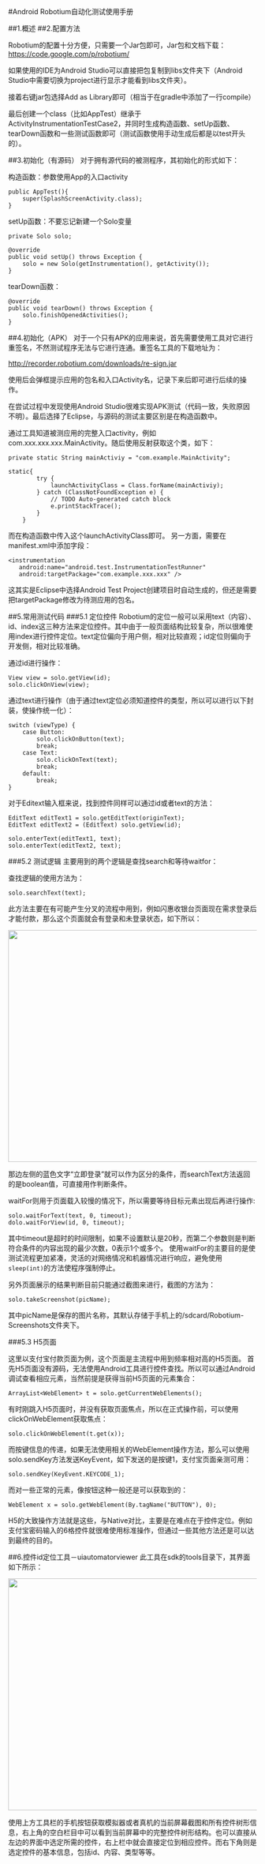 #Android Robotium自动化测试使用手册

##1.概述
##2.配置方法

Robotium的配置十分方便，只需要一个Jar包即可，Jar包和文档下载：
<https://code.google.com/p/robotium/>

如果使用的IDE为Android Studio可以直接把包复制到libs文件夹下（Android Studio中需要切换为project进行显示才能看到libs文件夹）。

接着右键jar包选择Add as Library即可（相当于在gradle中添加了一行compile）

最后创建一个class（比如AppTest）继承于 ActivityInstrumentationTestCase2，并同时生成构造函数、setUp函数、tearDown函数和一些测试函数即可（测试函数使用手动生成后都是以test开头的）。

##3.初始化（有源码）
对于拥有源代码的被测程序，其初始化的形式如下：

构造函数：参数使用App的入口activity

```
public AppTest(){
	super(SplashScreenActivity.class);
}
```

setUp函数：不要忘记新建一个Solo变量

```
private Solo solo;

@override
public void setUp() throws Exception {
	solo = new Solo(getInstrumentation(), getActivity());
}
```

tearDown函数：

```
@override
public void tearDown() throws Exception {
	solo.finishOpenedActivities();
}
```

##4.初始化（APK）
对于一个只有APK的应用来说，首先需要使用工具对它进行重签名，不然测试程序无法与它进行连通。重签名工具的下载地址为：

<http://recorder.robotium.com/downloads/re-sign.jar>

使用后会弹框提示应用的包名和入口Activity名，记录下来后即可进行后续的操作。

在尝试过程中发现使用Android Studio很难实现APK测试（代码一致，失败原因不明）。最后选择了Eclipse，与源码的测试主要区别是在构造函数中。

通过工具知道被测应用的完整入口activity，例如com.xxx.xxx.xxx.MainActivity。随后使用反射获取这个类，如下：

```
private static String mainActiviy = "com.example.MainActivity";

static{
		try {
			launchActivityClass = Class.forName(mainActiviy);
		} catch (ClassNotFoundException e) {
			// TODO Auto-generated catch block
			e.printStackTrace();
		}
	}
```

而在构造函数中传入这个launchActivityClass即可。
另一方面，需要在manifest.xml中添加字段：

```
<instrumentation
   android:name="android.test.InstrumentationTestRunner"
   android:targetPackage="com.example.xxx.xxx" />
```

这其实是Eclipse中选择Android Test Project创建项目时自动生成的，但还是需要把targetPackage修改为待测应用的包名。

##5.常用测试代码
###5.1 定位控件
Robotium的定位一般可以采用text（内容）、id、index这三种方法来定位控件。其中由于一般页面结构比较复杂，所以很难使用index进行控件定位。text定位偏向于用户侧，相对比较直观；id定位则偏向于开发侧，相对比较准确。

通过id进行操作：

```
View view = solo.getView(id);
solo.clickOnView(view);
```
通过text进行操作（由于通过text定位必须知道控件的类型，所以可以进行以下封装，使操作统一化）：

```
switch (viewType) {
    case Button:
        solo.clickOnButton(text);
        break;
    case Text:
        solo.clickOnText(text);
        break;
    default:
        break;
}
```

对于Editext输入框来说，找到控件同样可以通过id或者text的方法：

```
EditText editText1 = solo.getEditText(originText);
EditText editText2 = (EditText) solo.getView(id);

solo.enterText(editText1, text);
solo.enterText(editText2, text);
```

###5.2 测试逻辑
主要用到的两个逻辑是查找search和等待waitfor：

查找逻辑的使用方法为：

```
solo.searchText(text);
```
此方法主要在有可能产生分叉的流程中用到，例如闪惠收银台页面现在需求登录后才能付款，那么这个页面就会有登录和未登录状态，如下所以：

<img src="../img/robotium/hui_example.png" width="700" height="470"/>
       
那边左侧的蓝色文字“立即登录”就可以作为区分的条件，而searchText方法返回的是boolean值，可直接用作判断条件。

waitFor则用于页面载入较慢的情况下，所以需要等待目标元素出现后再进行操作:

```
solo.waitForText(text, 0, timeout);
dolo.waitForView(id, 0, timeout);
```

其中timeout是超时的时间限制，如果不设置默认是20秒，而第二个参数则是判断符合条件的内容出现的最少次数，0表示1个或多个。
使用waitFor的主要目的是使测试流程更加紧凑，灵活的对网络情况和机器情况进行响应，避免使用```sleep(int)```的方法使程序强制停止。

另外页面展示的结果判断目前只能通过截图来进行，截图的方法为：

```
solo.takeScreenshot(picName);
```
其中picName是保存的图片名称，其默认存储于手机上的/sdcard/Robotium-Screenshots文件夹下。

###5.3 H5页面

这里以支付宝付款页面为例，这个页面是主流程中用到频率相对高的H5页面。
首先H5页面没有源码，无法使用Android工具进行控件查找。所以可以通过Android调试查看相应元素，当然前提是获得当前H5页面的元素集合：

```
ArrayList<WebElement> t = solo.getCurrentWebElements();
```

有时刚跳入H5页面时，并没有获取页面焦点，所以在正式操作前，可以使用clickOnWebElement获取焦点：

```
solo.clickOnWebElement(t.get(x));
```
而按键信息的传递，如果无法使用相关的WebElement操作方法，那么可以使用solo.sendKey方法发送KeyEvent，如下发送的是按键1，支付宝页面亲测可用：

```
solo.sendKey(KeyEvent.KEYCODE_1);
```

而对一些正常的元素，像按钮这种一般还是可以获取到的：

```
WebElement x = solo.getWebElement(By.tagName("BUTTON"), 0);
```

H5的大致操作方法就是这些，与Native对比，主要是在难点在于控件定位。例如支付宝密码输入的6格控件就很难使用标准操作，但通过一些其他方法还是可以达到最终的目的。

##6.控件id定位工具－uiautomatorviewer
此工具在sdk的tools目录下，其界面如下所示：

<img src="../img/robotium/uiautomatorviewer.png" width="700" height="470"/>

使用上方工具栏的手机按钮获取模拟器或者真机的当前屏幕截图和所有控件树形信息，右上角的空白栏目中可以看到当前屏幕中的完整控件树形结构。也可以直接从左边的界面中选定所需的控件，右上栏中就会直接定位到相应控件。而右下角则是选定控件的基本信息，包括id、内容、类型等等。






